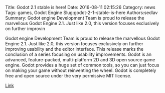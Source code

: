 Title: Godot 2.1 stable is here!
Date: 2016-08-11 02:15:26
Category: news
Tags: games, Godot Engine
Slug:godot-2-1-stable-is-here
Authors:sedlav
Summary: Godot engine Development Team is proud to release the marvellous Godot Engine 2.1. Just like 2.0, this version focuses exclusively on further improvin

Godot engine Development Team is proud to release the marvellous Godot Engine 2.1. Just like 2.0, this version focuses exclusively on further improving usability and the editor interface. This release marks the conclusion of a series focusing on usability improvements.
Godot is an advanced, feature-packed, multi-platform 2D and 3D open source game engine. Godot provides a huge set of common tools, so you can just focus on making your game without reinventing the wheel. Godot is completely free and open source under the very permissive MIT license.

[Link](https://godotengine.org/article/godot-reaches-2-1-stable)
